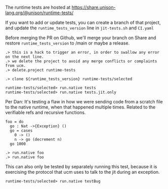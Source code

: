 The runtime tests are hosted at https://share.unison-lang.org/@unison/runtime-tests/

If you want to add or update tests, you can create a branch of that project, and update the `runtime_tests_version` line in `jit-tests.sh` and `CI.yaml`

Before merging the PR on Github, we'll merge your branch on Share and restore `runtime_tests_version` to /main or maybe a release.

```ucm:hide:error
.> this is a hack to trigger an error, in order to swallow any error on the next line.
.> we delete the project to avoid any merge conflicts or complaints from ucm.
.> delete.project runtime-tests
```
```ucm:hide
.> clone ${runtime_tests_version} runtime-tests/selected
```

```ucm
runtime-tests/selected> run.native tests
runtime-tests/selected> run.native tests.jit.only
```

Per Dan:
It's testing a flaw in how we were sending code from a scratch file to the native runtime, when that happened multiple times.
Related to the verifiable refs and recursive functions.
```unison
foo = do
  go : Nat ->{Exception} ()
  go = cases
    0 -> ()
    n -> go (decrement n)
  go 1000
```

```ucm
.> run.native foo
.> run.native foo
```

This can also only be tested by separately running this test, because
it is exercising the protocol that ucm uses to talk to the jit during
an exception.

```ucm:error
runtime-tests/selected> run.native testBug
```

